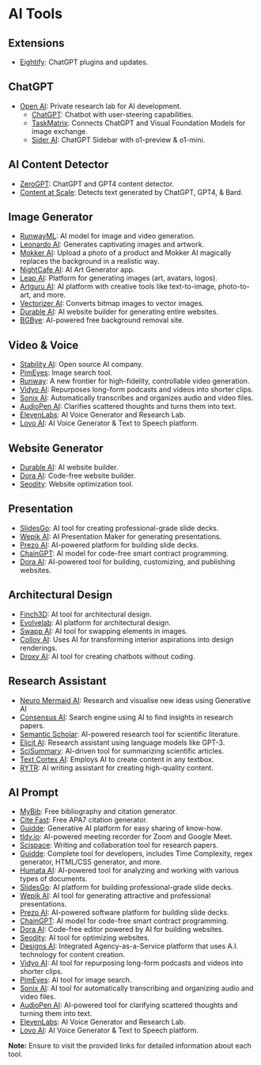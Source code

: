 # AI Tools

## Extensions

- [Eightify](https://eightify.app/): ChatGPT plugins and updates.

## ChatGPT

- [Open AI](https://openai.com/): Private research lab for AI development.
  - [ChatGPT](https://chat.openai.com/): Chatbot with user-steering capabilities.
  - [TaskMatrix](https://github.com/microsoft/visual-chatgpt): Connects ChatGPT and Visual Foundation Models for image exchange.
  - [Sider AI](https://sider.ai/): ChatGPT Sidebar with o1-preview & o1-mini.

## AI Content Detector

- [ZeroGPT](https://www.zerogpt.com/): ChatGPT and GPT4 content detector.
- [Content at Scale](https://contentatscale.ai/ai-content-detector/): Detects text generated by ChatGPT, GPT4, & Bard.

## Image Generator

- [RunwayML](https://app.runwayml.com/video-tools/teams/osmankayi06/dashboard): AI model for image and video generation.
- [Leonardo AI](https://app.leonardo.ai/): Generates captivating images and artwork.
- [Mokker AI](https://app.mokker.ai/): Upload a photo of a product and Mokker AI magically replaces the background in a realistic way.
- [NightCafe AI](https://creator.nightcafe.studio/studio?open=todos): AI Art Generator app.
- [Leap AI](https://www.tryleap.ai/): Platform for generating images (art, avatars, logos).
- [Artguru AI](https://www.artguru.ai/): AI platform with creative tools like text-to-image, photo-to-art, and more.
- [Vectorizer AI](https://vectorizer.ai/): Converts bitmap images to vector images.
- [Durable AI](https://www.durable.co/): AI website builder for generating entire websites.
- [BGBye](https://bgbye.fyrean.com/): AI-powered free background removal site.

## Video & Voice

- [Stability AI](https://stability.ai/): Open source AI company.
- [PimEyes](https://pimeyes.com/en): Image search tool.
- [Runway](https://runwayml.com/): A new frontier for high-fidelity, controllable video generation.
- [Vidyo AI](https://vidyo.ai/): Repurposes long-form podcasts and videos into shorter clips.
- [Sonix AI](https://sonix.ai/): Automatically transcribes and organizes audio and video files.
- [AudioPen AI](https://audiopen.ai/): Clarifies scattered thoughts and turns them into text.
- [ElevenLabs](https://elevenlabs.io/): AI Voice Generator and Research Lab.
- [Lovo AI](https://lovo.ai/): AI Voice Generator & Text to Speech platform.

## Website Generator

- [Durable AI](https://app.durable.co/business-selector?origin=login): AI website builder.
- [Dora AI](https://www.dora.run/ai): Code-free website builder.
- [Seodity](https://seodity.com/): Website optimization tool.

## Presentation

- [SlidesGo](https://slidesgo.com/): AI tool for creating professional-grade slide decks.
- [Wepik AI](https://wepik.com/): AI Presentation Maker for generating presentations.
- [Prezo AI](https://app.prezo.ai/home/decks): AI-powered platform for building slide decks.
- [ChainGPT](https://www.chaingpt.org/): AI model for code-free smart contract programming.
- [Dora AI](https://www.dora.run/ai): AI-powered tool for building, customizing, and publishing websites.

## Architectural Design

- [Finch3D](https://www.finch3d.com/): AI tool for architectural design.
- [Evolvelab](https://www.evolvelab.io/veras): AI platform for architectural design.
- [Swapp AI](https://www.swapp.ai/): AI tool for swapping elements in images.
- [Collov AI](https://collov.ai/): Uses AI for transforming interior aspirations into design renderings.
- [Droxy AI](https://app.droxy.ai/dashboard/chatbots): AI tool for creating chatbots without coding.

## Research Assistant

- [Neuro Mermaid AI](https://neuromermaid.ai/pages/): Research and visualise new ideas using Generative AI
- [Consensus AI](https://consensus.app/): Search engine using AI to find insights in research papers.
- [Semantic Scholar](https://www.semanticscholar.org/): AI-powered research tool for scientific literature.
- [Elicit AI](https://elicit.org/): Research assistant using language models like GPT-3.
- [SciSummary](https://scisummary.com/dashboard): AI-driven tool for summarizing scientific articles.
- [Text Cortex AI](https://app.textcortex.com/user/dashboard): Employs AI to create content in any textbox.
- [RYTR](https://app.rytr.me/create): AI writing assistant for creating high-quality content.

## AI Prompt

- [MyBib](https://www.mybib.com/#/projects/Q3BwkW/citations): Free bibliography and citation generator.
- [Cite Fast](https://www.citefast.com/?s=APA7#_Webpage): Free APA7 citation generator.
- [Guidde](https://app.guidde.com/home): Generative AI platform for easy sharing of know-how.
- [tldv.io](https://tldv.io/app/library/meetings): AI-powered meeting recorder for Zoom and Google Meet.
- [Scispace](https://typeset.io): Writing and collaboration tool for research papers.
- [Guidde](https://app.askcodi.com/home/): Complete tool for developers, includes Time Complexity, regex generator, HTML/CSS generator, and more.
- [Humata AI](https://app.humata.ai/): AI-powered tool for analyzing and working with various types of documents.
- [SlidesGo](https://app.prezo.ai/home/decks): AI platform for building professional-grade slide decks.
- [Wepik AI](https://wepik.com/): AI tool for generating attractive and professional presentations.
- [Prezo AI](https://app.prezo.ai/home/decks): AI-powered software platform for building slide decks.
- [ChainGPT](https://www.chaingpt.org/): AI model for code-free smart contract programming.
- [Dora AI](https://www.dora.run/ai): Code-free editor powered by AI for building websites.
- [Seodity](https://seodity.com/): AI tool for optimizing websites.
- [Designs AI](https://designs.ai/): Integrated Agency-as-a-Service platform that uses A.I. technology for content creation.
- [Vidyo AI](https://vidyo.ai/): AI tool for repurposing long-form podcasts and videos into shorter clips.
- [PimEyes](https://pimeyes.com/en): AI tool for image search.
- [Sonix AI](https://sonix.ai/): AI tool for automatically transcribing and organizing audio and video files.
- [AudioPen AI](https://audiopen.ai/): AI-powered tool for clarifying scattered thoughts and turning them into text.
- [ElevenLabs](https://elevenlabs.io/speech-synthesis): AI Voice Generator and Research Lab.
- [Lovo AI](https://lovo.ai/): AI Voice Generator & Text to Speech platform.

**Note:** Ensure to visit the provided links for detailed information about each tool.
